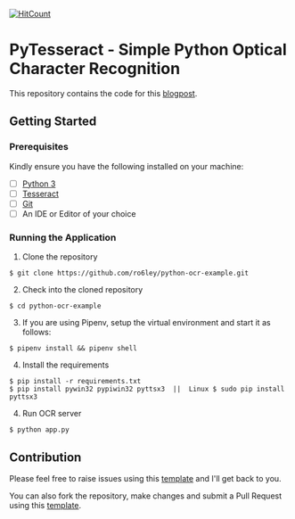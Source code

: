 [![HitCount](http://hits.dwyl.io/ro6ley/python-ocr-example.svg)](http://hits.dwyl.io/ro6ley/python-ocr-example)

# PyTesseract - Simple Python Optical Character Recognition

This repository contains the code for this [blogpost](https://stackabuse.com/pytesseract-simple-python-optical-character-recognition/).

## Getting Started

### Prerequisites

Kindly ensure you have the following installed on your machine:

- [ ] [Python 3](https://realpython.com/installing-python/)
- [ ] [Tesseract](https://github.com/tesseract-ocr/tesseract/wiki#installation)
- [ ] [Git]()
- [ ] An IDE or Editor of your choice

### Running the Application

1. Clone the repository
```
$ git clone https://github.com/ro6ley/python-ocr-example.git
```

2. Check into the cloned repository
```
$ cd python-ocr-example
```

3. If you are using Pipenv, setup the virtual environment and start it as follows:
```
$ pipenv install && pipenv shell
```

4. Install the requirements
```
$ pip install -r requirements.txt
$ pip install pywin32 pypiwin32 pyttsx3  ||  Linux $ sudo pip install pyttsx3
```

4. Run OCR server
```
$ python app.py
```

## Contribution

Please feel free to raise issues using this [template](./.github/ISSUE_TEMPLATE.md) and I'll get back to you.

You can also fork the repository, make changes and submit a Pull Request using this [template](./.github/PULL_REQUEST_TEMPLATE.md).
